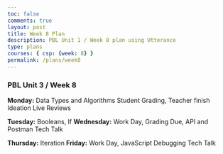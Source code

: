 ```yaml
---
toc: false
comments: true
layout: post
title: Week 8 Plan
description: PBL Unit 1 / Week 8 plan using Utterance
type: plans
courses: { csp: {week: 8} }
permalink: /plans/week8
---
```


### PBL Unit 3 / Week 8
**Monday:**
Data Types and Algorithms Student Grading, Teacher finish Ideation Live Reviews

**Tuesday:**
Booleans, If
**Wednesday:**
Work Day, Grading Due, API and Postman Tech Talk

**Thursday:**
Iteration
**Friday:**
Work Day, JavaScript Debugging Tech Talk
